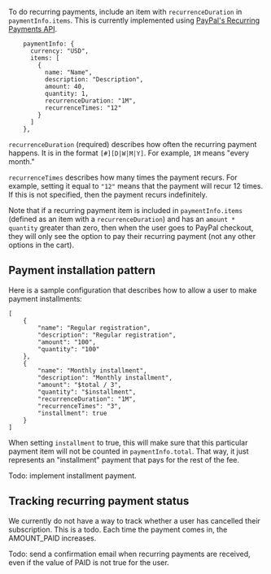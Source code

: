 To do recurring payments, include an item with `recurrenceDuration` in `paymentInfo.items`. This is currently implemented using [PayPal's Recurring Payments API](https://developer.paypal.com/docs/classic/paypal-payments-standard/integration-guide/Appx_websitestandard_htmlvariables/#recurring-payment-variables).

```
    paymentInfo: {
      currency: "USD",
      items: [
        {
          name: "Name",
          description: "Description",
          amount: 40,
          quantity: 1,
          recurrenceDuration: "1M",
          recurrenceTimes: "12"
        }
      ]
    },
```

`recurrenceDuration` (required) describes how often the recurring payment happens. It is in the format `[#][D|W|M|Y]`. For example, `1M` means "every month."

`recurrenceTimes` describes how many times the payment recurs. For example, setting it equal to `"12"` means that the payment will recur 12 times. If this is not specified, then the payment recurs indefinitely.

Note that if a recurring payment item is included in `paymentInfo.items` (defined as an item with a `recurrenceDuration`) and has an `amount * quantity` greater than zero, then when the user goes to PayPal checkout, they will only see the option to pay their recurring payment (not any other options in the cart).

## Payment installation pattern
Here is a sample configuration that describes how to allow a user to make payment installments:

```
[
    {
        "name": "Regular registration",
        "description": "Regular registration",
        "amount": "100",
        "quantity": "100"
    },
    {
        "name": "Monthly installment",
        "description": "Monthly installment",
        "amount": "$total / 3",
        "quantity": "$installment",
        "recurrenceDuration": "1M",
        "recurrenceTimes": "3",
        "installment": true
    }
]
```

When setting `installment` to true, this will make sure that this particular payment item will not be counted in `paymentInfo.total`. That way, it just represents an "installment" payment that pays for the rest of the fee.

Todo: implement installment payment.

## Tracking recurring payment status
We currently do not have a way to track whether a user has cancelled their subscription. This is a todo. Each time the payment comes in, the AMOUNT_PAID increases.

Todo: send a confirmation email when recurring payments are received, even if the value of PAID is not true for the user.
